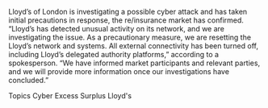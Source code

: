 Lloyd’s of London is investigating a possible cyber attack and has taken initial precautions in response, the re/insurance market has confirmed.
“Lloyd’s has detected unusual activity on its network, and we are investigating the issue. As a precautionary measure, we are resetting the Lloyd’s network and systems. All external connectivity has been turned off, including Lloyd’s delegated authority platforms,” according to a spokesperson.
“We have informed market participants and relevant parties, and we will provide more information once our investigations have concluded.”

Topics
Cyber
Excess Surplus
Lloyd's
